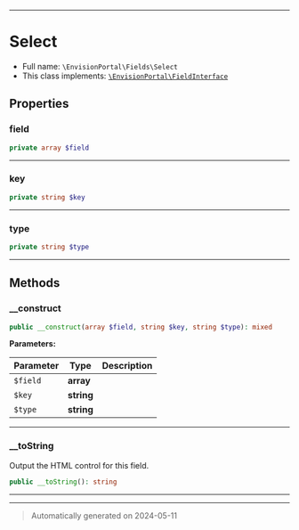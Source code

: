 ***

# Select





* Full name: `\EnvisionPortal\Fields\Select`
* This class implements:
[`\EnvisionPortal\FieldInterface`](../FieldInterface.md)



## Properties


### field



```php
private array $field
```






***

### key



```php
private string $key
```






***

### type



```php
private string $type
```






***

## Methods


### __construct



```php
public __construct(array $field, string $key, string $type): mixed
```








**Parameters:**

| Parameter | Type | Description |
|-----------|------|-------------|
| `$field` | **array** |  |
| `$key` | **string** |  |
| `$type` | **string** |  |





***

### __toString

Output the HTML control for this field.

```php
public __toString(): string
```












***


***
> Automatically generated on 2024-05-11
